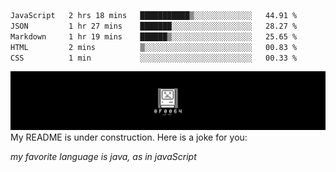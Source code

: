 <!--START_SECTION:waka-->

```txt
JavaScript   2 hrs 18 mins   ███████████▒░░░░░░░░░░░░░   44.91 %
JSON         1 hr 27 mins    ███████░░░░░░░░░░░░░░░░░░   28.27 %
Markdown     1 hr 19 mins    ██████▒░░░░░░░░░░░░░░░░░░   25.65 %
HTML         2 mins          ▒░░░░░░░░░░░░░░░░░░░░░░░░   00.83 %
CSS          1 min           ░░░░░░░░░░░░░░░░░░░░░░░░░   00.33 %
```

<!--END_SECTION:waka-->

<img src="https://raw.githubusercontent.com/n3xta/image-hosting/main/img/202411032331174.png"/>
My README is under construction. Here is a joke for you:

*my favorite language is java, as in javaScript* 
